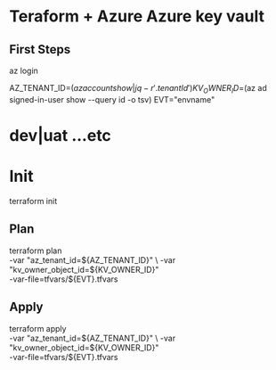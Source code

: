 # Teraform + Azure Azure key vault

## First Steps

az login

AZ_TENANT_ID=$(az account show | jq -r '.tenantId')
KV_OWNER_ID=$(az ad signed-in-user show --query id -o tsv)
EVT="envname"
# dev|uat ...etc

# Init
terraform init

## Plan
terraform plan \
  -var "az_tenant_id=${AZ_TENANT_ID}" \
  -var "kv_owner_object_id=${KV_OWNER_ID}" \
  -var-file=tfvars/${EVT}.tfvars

## Apply
terraform apply \
  -var "az_tenant_id=${AZ_TENANT_ID}" \
  -var "kv_owner_object_id=${KV_OWNER_ID}" \
  -var-file=tfvars/${EVT}.tfvars
